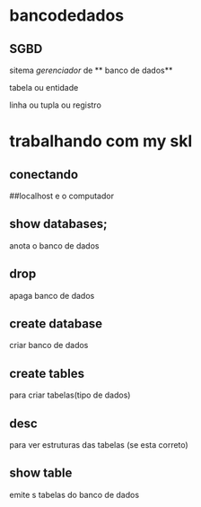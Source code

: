# bancodedados

## SGBD
sitema *gerenciador* de
** banco de dados**
 
tabela ou entidade

linha ou tupla ou registro

# trabalhando com my skl 
## conectando

##localhost
e o computador

## show databases;
anota o banco de dados
## drop
apaga banco de dados

## create database
criar banco de dados

## create tables
para criar tabelas(tipo de dados)

## desc
para ver estruturas das tabelas (se esta correto)

## show table
emite s tabelas do banco de dados